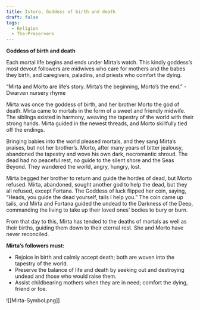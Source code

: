 ```yaml
---
title: Istoro, Goddess of birth and death
draft: false
tags:
  - Religion
  - The-Preservers
---
```

**Goddess of birth and death**

Each mortal life begins and ends under Mirta’s watch. This kindly goddess’s most devout followers are midwives who care for mothers and the babes they birth, and caregivers, paladins, and priests who comfort the dying.

“Mirta and Morto are life’s story. Mirta’s the beginning, Morto’s the end.” - Dwarven nursery rhyme

Mirta was once the goddess of birth, and her brother Morto the god of death. Mirta came to mortals in the form of a sweet and friendly midwife. The siblings existed in harmony, weaving the tapestry of the world with their strong hands. Mirta guided in the newest threads, and Morto skillfully tied off the endings.

Bringing babies into the world pleased mortals, and they sang Mirta’s praises, but not her brother’s. Morto, after many years of bitter jealousy, abandoned the tapestry and wove his own dark, necromantic shroud. The dead had no peaceful rest, no guide to the silent shore and the Seas Beyond. They wandered the world, angry, hungry, lost.

Mirta begged her brother to return and guide the hordes of dead, but Morto refused. Mirta, abandoned, sought another god to help the dead, but they all refused, except Fortana. The Goddess of luck flipped her coin, saying, “Heads, you guide the dead yourself, tails I help you.” The coin came up tails, and Mirta and Fortana guided the undead to the Darkness of the Deep, commanding the living to take up their loved ones’ bodies to bury or burn.

From that day to this, Mirta has tended to the deaths of mortals as well as their births, guiding them down to their eternal rest. She and Morto have never reconciled.

**Mirta’s followers must:**

- Rejoice in birth and calmly accept death; both are woven into the tapestry of the world.
- Preserve the balance of life and death by seeking out and destroying undead and those who would raise them.
- Assist childbearing mothers when they are in need; comfort the dying, friend or foe.


![[Mirta-Symbol.png]]